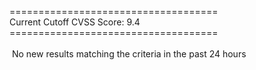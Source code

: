 ====================================<br>Current&nbsp;Cutoff&nbsp;CVSS&nbsp;Score:&nbsp;9.4<br>====================================<br><br>&nbsp;No&nbsp;new&nbsp;results&nbsp;matching&nbsp;the&nbsp;criteria&nbsp;in&nbsp;the&nbsp;past&nbsp;24&nbsp;hours